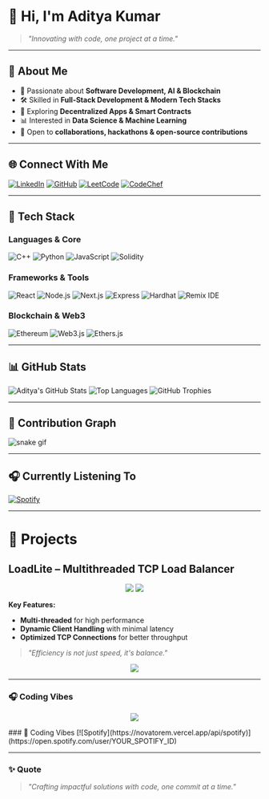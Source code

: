 # 👋 Hi, I'm Aditya Kumar

> *"Innovating with code, one project at a time."*

---

## 🌟 About Me
- 🌱 Passionate about **Software Development, AI & Blockchain**  
- 🛠️ Skilled in **Full-Stack Development & Modern Tech Stacks**  
- 🔗 Exploring **Decentralized Apps & Smart Contracts**  
- 📊 Interested in **Data Science & Machine Learning**  
- 🤝 Open to **collaborations, hackathons & open-source contributions**

---

## 🌐 Connect With Me
[![LinkedIn](https://img.shields.io/badge/LinkedIn-0077B5?style=for-the-badge&logo=linkedin&logoColor=white)](https://linkedin.com/in/adicrzz)
[![GitHub](https://img.shields.io/badge/GitHub-000000?style=for-the-badge&logo=github&logoColor=white)](https://github.com/adityakumar027)
[![LeetCode](https://img.shields.io/badge/LeetCode-FFA116?style=for-the-badge&logo=leetcode&logoColor=white)](https://leetcode.com/u/aditya_x1x/)
[![CodeChef](https://img.shields.io/badge/CodeChef-5B4638?style=for-the-badge&logo=codechef&logoColor=white)](https://www.codechef.com/users/aditya_x1x)

---

## 🚀 Tech Stack

### Languages & Core
![C++](https://img.shields.io/badge/C++-00599C?style=for-the-badge&logo=c%2B%2B&logoColor=white)
![Python](https://img.shields.io/badge/Python-3776AB?style=for-the-badge&logo=python&logoColor=white)
![JavaScript](https://img.shields.io/badge/JavaScript-F7DF1E?style=for-the-badge&logo=javascript&logoColor=black)
![Solidity](https://img.shields.io/badge/Solidity-363636?style=for-the-badge&logo=solidity&logoColor=white)

### Frameworks & Tools
![React](https://img.shields.io/badge/React-61DAFB?style=for-the-badge&logo=react&logoColor=black)
![Node.js](https://img.shields.io/badge/Node.js-339933?style=for-the-badge&logo=node.js&logoColor=white)
![Next.js](https://img.shields.io/badge/Next.js-000000?style=for-the-badge&logo=next.js&logoColor=white)
![Express](https://img.shields.io/badge/Express-000000?style=for-the-badge&logo=express&logoColor=white)
![Hardhat](https://img.shields.io/badge/Hardhat-FCC624?style=for-the-badge&logo=ethereum&logoColor=black)
![Remix IDE](https://img.shields.io/badge/Remix-282C34?style=for-the-badge&logo=ethereum&logoColor=white)

### Blockchain & Web3
![Ethereum](https://img.shields.io/badge/Ethereum-3C3C3D?style=for-the-badge&logo=ethereum&logoColor=white)
![Web3.js](https://img.shields.io/badge/Web3.js-F16822?style=for-the-badge&logo=javascript&logoColor=white)
![Ethers.js](https://img.shields.io/badge/Ethers.js-1C1C1C?style=for-the-badge&logo=ethereum&logoColor=white)

---

## 📊 GitHub Stats
![Aditya's GitHub Stats](https://github-readme-stats.vercel.app/api?username=adityakumar027&show_icons=true&theme=radical)
![Top Languages](https://github-readme-stats.vercel.app/api/top-langs/?username=adityakumar027&layout=compact&theme=radical)
![GitHub Trophies](https://github-profile-trophy.vercel.app/?username=adityakumar027&theme=radical&margin-w=15&margin-h=15)

---

## 🐍 Contribution Graph
![snake gif](https://github.com/adityakumar027/adityakumar027/blob/output/github-contribution-grid-snake.svg)

---

## 🎧 Currently Listening To
[![Spotify](https://novatorem-livid-five.vercel.app/api/spotify)](https://open.spotify.com/user/)

---

# 🚀 Projects

## LoadLite – Multithreaded TCP Load Balancer
<p align="center">
  <img src="https://img.shields.io/badge/C++-17-blue.svg?style=for-the-badge"/>
  <img src="https://img.shields.io/badge/License-MIT-green.svg?style=for-the-badge"/>
</p>

**Key Features:**
- **Multi-threaded** for high performance  
- **Dynamic Client Handling** with minimal latency  
- **Optimized TCP Connections** for better throughput  

> *"Efficiency is not just speed, it's balance."*

<p align="center">
  <img src="https://github-readme-stats.vercel.app/api/pin/?username=adityakumar027&repo=LoadLite&theme=radical&hide_border=true" />
</p>

---

### 🎧 Coding Vibes
<p align="center">
  <a href="https://open.spotify.com/playlist/37i9dQZF1DXcBWIGoYBM5M">
    <img src="https://img.shields.io/badge/Spotify-Now%20Playing-green?style=for-the-badge&logo=spotify"/>
  </a>
</p>
### 🎵 Coding Vibes [![Spotify](https://novatorem.vercel.app/api/spotify)](https://open.spotify.com/user/YOUR_SPOTIFY_ID)


---

### ✨ Quote
> _"Crafting impactful solutions with code, one commit at a time."_
